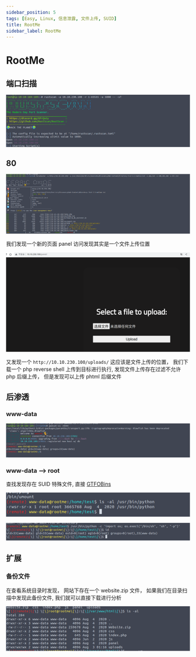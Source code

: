 ```yaml
---
sidebar_position: 5
tags: [Easy, Linux, 信息泄露, 文件上传, SUID]
title: RootMe
sidebar_label: RootMe
---
```

# RootMe
## 端口扫描
![20240525124045](https://raw.githubusercontent.com/Guardian-JTZ/Image/main/img/20240525124045.png)

## 80
![20240525124055](https://raw.githubusercontent.com/Guardian-JTZ/Image/main/img/20240525124055.png)

我们发现一个新的页面 panel 访问发现其实是一个文件上传位置

![20240525124107](https://raw.githubusercontent.com/Guardian-JTZ/Image/main/img/20240525124107.png)

又发现一个 `http://10.10.230.100/uploads/`  这应该是文件上传的位置， 我们下载一个 php reverse shell 上传到目标进行执行, 
发现文件上传存在过滤不允许 php 后缀上传， 但是发现可以上传 phtml 后缀文件

## 后渗透
### www-data
![20240525124130](https://raw.githubusercontent.com/Guardian-JTZ/Image/main/img/20240525124130.png)

### www-data —> root

查找发现存在 SUID 特殊文件, 直接 [GTFOBins](https://gtfobins.github.io/gtfobins/python/#suid)

![20240525124146](https://raw.githubusercontent.com/Guardian-JTZ/Image/main/img/20240525124146.png)

![20240525124231](https://raw.githubusercontent.com/Guardian-JTZ/Image/main/img/20240525124231.png)

## 扩展
### 备份文件
在查看系统目录时发现， 网站下存在一个 website.zip 文件， 如果我们在目录扫描中发现此备份文件, 我们就可以直接下载进行分析

![20240525124250](https://raw.githubusercontent.com/Guardian-JTZ/Image/main/img/20240525124250.png)
